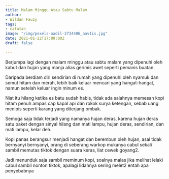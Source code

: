 ```yaml
---
title: Malam Minggu Atau Sabtu Malam
author:
- Wildan Fauzy
tags:
- catatan
image: "/img/pexels-aadil-2734406_aav1is.jpg"
date: 2021-01-22T17:00:00Z
draft: false

---
```

Berjumpa lagi dengan malam minggu atau sabtu malam yang dipenuhi oleh kabut dan hujan yang manja alias gerimis awet seperti pemanis buatan.

Daripada berdiam diri sendirian di rumah yang dipenuhi oleh nyamuk dan semut hitam dan merah, lebih baik keluar mencari yang hangat-hangat, namun setelah keluar ingin minum es.

Niat itu hilang ketika es batu sudah habis, tidak ada salahnya memesan kopi hitam penuh ampas cap kapal api dan rokok surya ketengan, sebab uang menipis seperti karang yang diterjang ombak.

Semoga saja tidak terjadi yang namanya hujan deras, karena hujan deras satu paket dengan sinyal hilang dan mati lampu, hujan deras, sendirian, dan mati lampu, kelar deh.

Kopi panas berangsur menjadi hangat dan berembun oleh hujan, asal tidak bernyanyi bernyanyi, orang di seberang warkop mukanya cabul sekali sambil memutas tiktok dengan suara keras, liat cewek goyang2.

Jadi menunduk saja sambil meminum kopi, soalnya malas jika melihat lelaki cabul sambil nonton tiktok, apalagi lidahnya sering melet2 entah apa penyebabnya